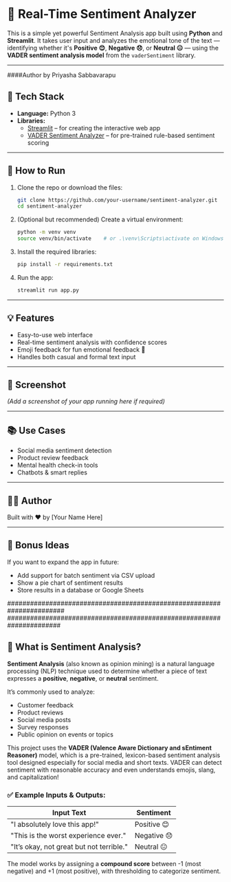 # 🧠 Real-Time Sentiment Analyzer

This is a simple yet powerful Sentiment Analysis app built using **Python** and **Streamlit**. It takes user input and analyzes the emotional tone of the text — identifying whether it's **Positive 😊**, **Negative 😞**, or **Neutral 😐** — using the **VADER sentiment analysis model** from the `vaderSentiment` library.

---
####Author by Priyasha Sabbavarapu

## 🔧 Tech Stack

- **Language:** Python 3
- **Libraries:**
  - [Streamlit](https://streamlit.io/) – for creating the interactive web app
  - [VADER Sentiment Analyzer](https://github.com/cjhutto/vaderSentiment) – for pre-trained rule-based sentiment scoring

---

## 🚀 How to Run

1. Clone the repo or download the files:
    ```bash
    git clone https://github.com/your-username/sentiment-analyzer.git
    cd sentiment-analyzer
    ```

2. (Optional but recommended) Create a virtual environment:
    ```bash
    python -m venv venv
    source venv/bin/activate    # or .\venv\Scripts\activate on Windows
    ```

3. Install the required libraries:
    ```bash
    pip install -r requirements.txt
    ```

4. Run the app:
    ```bash
    streamlit run app.py
    ```

---

## 💡 Features

- Easy-to-use web interface
- Real-time sentiment analysis with confidence scores
- Emoji feedback for fun emotional feedback 🤩
- Handles both casual and formal text input

---

## 📸 Screenshot

*(Add a screenshot of your app running here if required)*

---

## 📚 Use Cases

- Social media sentiment detection
- Product review feedback
- Mental health check-in tools
- Chatbots & smart replies

---

## 👩‍💻 Author

Built with ❤️ by [Your Name Here]

---

## 🏁 Bonus Ideas

If you want to expand the app in future:
- Add support for batch sentiment via CSV upload
- Show a pie chart of sentiment results
- Store results in a database or Google Sheets


#######################################################################
######################################################################
## 🧠 What is Sentiment Analysis?

**Sentiment Analysis** (also known as opinion mining) is a natural language processing (NLP) technique used to determine whether a piece of text expresses a **positive**, **negative**, or **neutral** sentiment.

It’s commonly used to analyze:
- Customer feedback
- Product reviews
- Social media posts
- Survey responses
- Public opinion on events or topics

This project uses the **VADER (Valence Aware Dictionary and sEntiment Reasoner)** model, which is a pre-trained, lexicon-based sentiment analysis tool designed especially for social media and short texts. VADER can detect sentiment with reasonable accuracy and even understands emojis, slang, and capitalization!

### ✅ Example Inputs & Outputs:

| Input Text                              | Sentiment |
|-----------------------------------------|-----------|
| "I absolutely love this app!"           | Positive 😊 |
| "This is the worst experience ever."    | Negative 😞 |
| "It’s okay, not great but not terrible."| Neutral 😐 |

The model works by assigning a **compound score** between -1 (most negative) and +1 (most positive), with thresholding to categorize sentiment.


